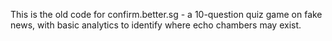 This is the old code for confirm.better.sg - a 10-question quiz game on fake news, with basic analytics to identify where echo chambers may exist.
